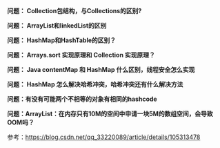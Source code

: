 
**问题： Collection包结构，与Collections的区别?**

**问题： ArrayList和linkedList的区别**

**问题： HashMap和HashTable的区别？**

**问题： Arrays.sort 实现原理和 Collection 实现原理？**

**问题： Java contentMap 和 HashMap 什么区别，线程安全怎么实现**

**问题： HashMap 怎么解决哈希冲突，哈希冲突还有什么解决方法**

**问题：有没有可能两个不相等的对象有相同的hashcode**

**问题：ArrayList：在内存只有10M的空间中申请一块5M的数组空间，会导致OOM吗？**

参考：https://blog.csdn.net/qq_33220089/article/details/105313478


















